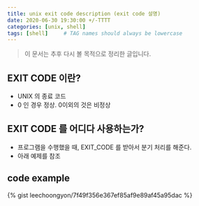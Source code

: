 ```yaml
---
title: unix exit code description (exit code 설명)
date: 2020-06-30 19:30:00 +/-TTTT
categories: [unix, shell]
tags: [shell]     # TAG names should always be lowercase
---
```


> 이 문서는 추후 다시 볼 목적으로 정리한 글입니다.  

## EXIT CODE 이란?
- UNIX 의 종료 코드
- 0 인 경우 정상. 0이외의 것은 비정상

## EXIT CODE 를 어디다 사용하는가?
- 프로그램을 수행했을 때, EXIT_CODE 를 받아서 분기 처리를 해준다.  
- 아래 예제를 참조

## code example

{% gist leechoongyon/7f49f356e367ef85af9e89af45a95dac %}
